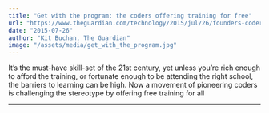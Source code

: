 ```yaml
---
title: "Get with the program: the coders offering training for free"
url: "https://www.theguardian.com/technology/2015/jul/26/founders-coders-coding-free-training-london"
date: "2015-07-26"
author: "Kit Buchan, The Guardian"
image: "/assets/media/get_with_the_program.jpg"
---
```


It’s the must-have skill-set of the 21st century, yet unless you’re rich enough to afford the training, or fortunate enough to be attending the right school, the barriers to learning can be high. Now a movement of pioneering coders is challenging the stereotype by offering free training for all

---
